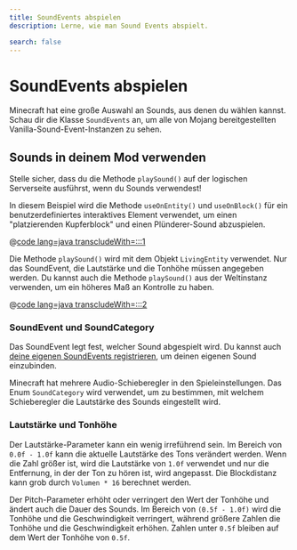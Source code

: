```yaml
---
title: SoundEvents abspielen
description: Lerne, wie man Sound Events abspielt.

search: false
---
```


# SoundEvents abspielen

Minecraft hat eine große Auswahl an Sounds, aus denen du wählen kannst. Schau dir die Klasse `SoundEvents` an, um alle von Mojang bereitgestellten Vanilla-Sound-Event-Instanzen zu sehen.

## Sounds in deinem Mod verwenden

Stelle sicher, dass du die Methode `playSound()` auf der logischen Serverseite ausführst, wenn du Sounds verwendest!

In diesem Beispiel wird die Methode `useOnEntity()` und `useOnBlock()` für ein benutzerdefiniertes interaktives Element verwendet, um einen "platzierenden Kupferblock" und einen Plünderer-Sound abzuspielen.

@[code lang=java transcludeWith=:::1](@/reference/latest/src/main/java/com/example/docs/item/CustomSoundItem.java)

Die Methode `playSound()` wird mit dem Objekt `LivingEntity` verwendet. Nur das SoundEvent, die Lautstärke und die Tonhöhe müssen angegeben werden. Du kannst auch die Methode `playSound()` aus der Weltinstanz verwenden, um ein höheres Maß an Kontrolle zu haben.

@[code lang=java transcludeWith=:::2](@/reference/latest/src/main/java/com/example/docs/item/CustomSoundItem.java)

### SoundEvent und SoundCategory

Das SoundEvent legt fest, welcher Sound abgespielt wird. Du kannst auch [deine eigenen SoundEvents registrieren](./custom), um deinen eigenen Sound einzubinden.

Minecraft hat mehrere Audio-Schieberegler in den Spieleinstellungen. Das Enum `SoundCategory` wird verwendet, um zu bestimmen, mit welchem Schieberegler die Lautstärke des Sounds eingestellt wird.

### Lautstärke und Tonhöhe

Der Lautstärke-Parameter kann ein wenig irreführend sein. Im Bereich von `0.0f - 1.0f` kann die aktuelle Lautstärke des Tons verändert werden. Wenn die Zahl größer ist, wird die Lautstärke von `1.0f` verwendet und nur die Entfernung, in der der Ton zu hören ist, wird angepasst. Die Blockdistanz kann grob durch `Volumen * 16` berechnet werden.

Der Pitch-Parameter erhöht oder verringert den Wert der Tonhöhe und ändert auch die Dauer des Sounds. Im Bereich von `(0.5f - 1.0f)` wird die Tonhöhe und die Geschwindigkeit verringert, während größere Zahlen die Tonhöhe und die Geschwindigkeit erhöhen. Zahlen unter `0.5f` bleiben auf dem Wert der Tonhöhe von `0.5f`.
